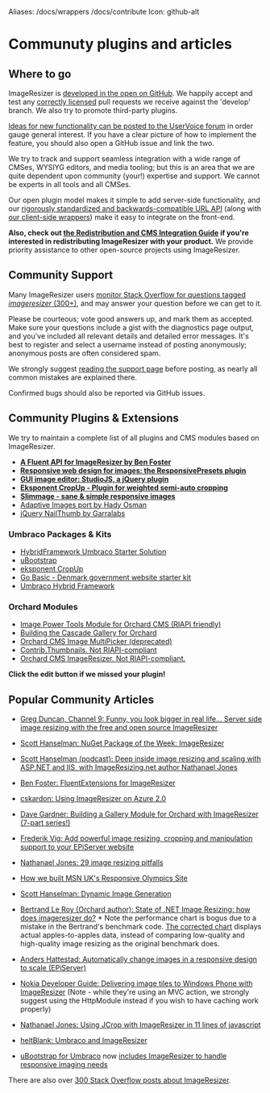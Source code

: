 Aliases: /docs/wrappers /docs/contribute
Icon: github-alt


# Communuty plugins and articles



## Where to go
ImageResizer is [developed in the open on GitHub](http://github.com/imazen/resizer). We happily accept and test any [correctly licensed](/licenses/contribute) pull requests we receive against the 'develop' branch. We also try to promote third-party plugins.

[Ideas for new functionality can be posted to the UserVoice forum](http://resizer.uservoice.com/forums/108373-image-resizer) in order gauge general interest. If you have a clear picture of how to implement the feature, you should also open a GitHub issue and link the two. 

We try to track and support seamless integration with a wide range of CMSes, WYSIYG editors, and media tooling; but this is an area that we are quite dependent upon community (your!) expertise and support. We cannot be experts in all tools and all CMSes. 

Our open plugin model makes it simple to add server-side functionality, and our [rigorously standardized and backwards-compatible URL API](http://riapi.org) (along with [our client-side wrappers](https://github.com/nathanaeljones/studiojs)) make it easy to integrate on the front-end. 

**Also, check out [the Redistribution and CMS Integration Guide](/docs/redist) if you're interested in redistributing ImageResizer with your product.** We provide priority assistance to other open-source projects using ImageResizer. 
    
## Community Support

Many ImageResizer users [monitor Stack Overflow for questions tagged *imageresizer* (300+)](http://stackoverflow.com/questions/tagged/imageresizer), and may answer your question before we can get to it. 

Please be courteous; vote good answers up, and mark them as accepted. Make sure your questions include a gist with the diagnostics page output, and you've included all relevant details and detailed error messages. It's best to register and select a username instead of posting anonymously; anonymous posts are often considered spam.

We strongly suggest [reading the support page](/support) before posting, as nearly all common mistakes are explained there.

Confirmed bugs should also be reported via GitHub issues. 



## Community Plugins & Extensions

 We try to maintain a complete list of all plugins and CMS modules based on ImageResizer.

 * [**A Fluent API for ImageResizer by Ben Foster**](https://github.com/benfoster/ImageResizer.FluentExtensions)
 * [**Responsive web design for images: the ResponsivePresets plugin**](https://github.com/mindrevolution/ImageResizer-ResponsivePresets)
 * [**GUI image editor: StudioJS, a jQuery plugin**](https://github.com/nathanaeljones/studiojs)
 * [**Eksponent CropUp - Plugin for weighted semi-auto cropping**](http://cropup.codeplex.com/)
 * [**Slimmage - sane &amp; simple responsive images**](https://github.com/imazen/slimmage)
 * [Adaptive Images port by Hady Osman](https://github.com/hadynz/ImageResizer.Plugins.AdaptiveImages)
 * [jQuery NailThumb by Garralabs](http://www.garralab.com/nailthumb-serverside-demo.php)

### Umbraco Packages & Kits

* [HybridFramework Umbraco Starter Solution](https://github.com/jbreuer/Hybrid-Framework-Best-Practices)
* [uBootstrap](http://our.umbraco.org/projects/starter-kits/ubootstrap)
* [eksponent CropUp](http://our.umbraco.org/projects/website-utilities/eksponent-cropup)
* [Go Basic - Denmark government website starter kit](http://gobasic.dk/)
* [Umbraco Hybrid Framework](http://our.umbraco.org/projects/developer-tools/hybrid-framework)

### Orchard Modules
* [Image Power Tools Module for Orchard CMS (RIAPI friendly)](http://imagepowertools.codeplex.com/)
* [Building the Cascade Gallery for Orchard](http://bigsitesdoneright.com/big-blog/orchard-cascade-gallery-tutorial-series)
* [Orchard CMS Image MultiPicker (deprecated)](http://imagemultipicker.codeplex.com/)
* [Contrib.Thumbnails. Not RIAPI-compliant](https://github.com/pnmcosta/orchardcontribthumbnails/)
* [Orchard CMS ImageResizer. Not RIAPI-compliant.](http://orchardimageresizer.codeplex.com/)

**Click the edit button if we missed your plugin!**

   
## Popular Community Articles

* [Greg Duncan, Channel 9: Funny, you look bigger in real life... Server side image resizing with the free and open source ImageResizer](http://channel9.msdn.com/coding4fun/blog/Funny-you-look-bigger-in-real-life-Server-side-image-resizing-with-the-free-and-open-source-ImageRes)
* [Scott Hanselman: NuGet Package of the Week: ImageResizer](http://www.hanselman.com/blog/NuGetPackageOfWeek11ImageResizerEnablesCleanClearImageResizingInASPNET.aspx)
* [Scott Hanselman (podcast): Deep inside image resizing and scaling with ASP.NET and IIS, with ImageResizing.net author Nathanael Jones](http://www.hanselminutes.com/313/deep-inside-image-resizing-and-scaling-with-aspnet-and-iis-with-imageresizingnet-author-na)
* [Ben Foster: FluentExtensions for ImageResizer](https://github.com/benfoster/ImageResizer.FluentExtensions)
* [cskardon: Using ImageResizer on Azure 2.0](http://geekswithblogs.net/cskardon/archive/2013/02/26/imageresizer-azurereader2-and-wellhellip-azure-duh.aspx)
* [Dave Gardner: Building a Gallery Module for Orchard with ImageResizer (7-part series!)](http://bigsitesdoneright.com/big-blog/orchard-cascade-gallery-tutorial-series)
* [Frederik Vig: Add powerful image resizing, cropping and manipulation support to your EPiServer website](http://www.frederikvig.com/2013/01/add-powerful-image-resizing-cropping-and-manipulation-support-to-your-episerver-website/)
* [Nathanael Jones: 29 image resizing pitfalls](http://www.nathanaeljones.com/blog/2009/20-image-resizing-pitfalls)

* [How we built MSN UK's Responsive Olympics Site](http://www.netmagazine.com/features/how-we-built-msn-uks-responsive-olympics-site)
* [Scott Hanselman: Dynamic Image Generation](http://www.hanselman.com/blog/BackToBasicsDynamicImageGenerationASPNETControllersRoutingIHttpHandlersAndRunAllManagedModulesForAllRequests.aspx)
* [Bertrand Le Roy (Orchard author): State of .NET Image Resizing: how does imageresizer do?](http://weblogs.asp.net/bleroy/archive/2011/10/22/state-of-net-image-resizing-how-does-imageresizer-do.aspx) * Note the performance chart is bogus due to a mistake in the Bertrand's benchmark code. [The corrected chart](http://downloads.imageresizing.net/Oct29-2011-comparison.png) displays actual apples-to-apples data, instead of comparing low-quality and high-quality image resizing as the original benchmark does.
* [Anders Hattestad: Automatically change images in a responsive design to scale (EPiServer)](http://world.episerver.com/Blogs/Anders-Hattestad/Dates/2012/8/Automatically-change-images-in-a-responsive-design-to-scale/)
* [Nokia Developer Guide: Delivering image tiles to Windows Phone with ImageResizer](http://www.developer.nokia.com/Community/Wiki/Generating_Live_tiles_for_Windows_Phone_from_Live_Data#ImageResizer) (Note - while they're using an MVC action, we strongly suggest using the HttpModule instead if you wish to have caching work properly)
* [Nathanael Jones: Using JCrop with ImageResizer in 11 lines of javascript](http://nathanaeljones.com/573/combining-jcrop-and-server-side-image-resizing/)
* [heltBlank: Umbraco and ImageResizer](http://heltblank.wordpress.com/2012/02/13/imageresizing-net-and-umbraco-5-jupiter/)
* [uBootstrap for Umbraco](http://our.umbraco.org/projects/starter-kits/ubootstrap) now [includes ImageResizer to handle responsive imaging needs](http://jlusar.es/ubootstrap-fluent-layout)

There are also over [300 Stack Overflow posts about ImageResizer](http://stackoverflow.com/questions/tagged/imageresizer).





